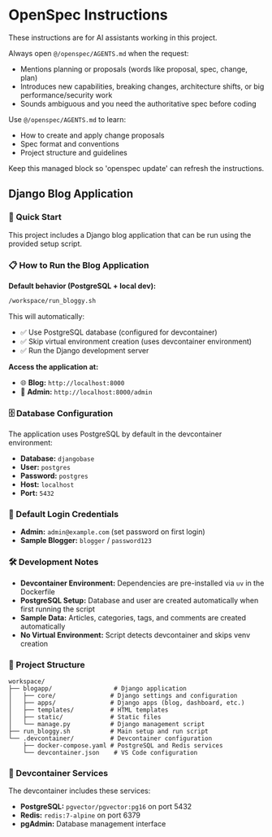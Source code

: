 <!-- OPENSPEC:START -->
# OpenSpec Instructions

These instructions are for AI assistants working in this project.

Always open `@/openspec/AGENTS.md` when the request:
- Mentions planning or proposals (words like proposal, spec, change, plan)
- Introduces new capabilities, breaking changes, architecture shifts, or big performance/security work
- Sounds ambiguous and you need the authoritative spec before coding

Use `@/openspec/AGENTS.md` to learn:
- How to create and apply change proposals
- Spec format and conventions
- Project structure and guidelines

Keep this managed block so 'openspec update' can refresh the instructions.

<!-- OPENSPEC:END -->

## Django Blog Application

### 🚀 Quick Start

This project includes a Django blog application that can be run using the provided setup script.

### 📋 How to Run the Blog Application

**Default behavior (PostgreSQL + local dev):**
```bash
/workspace/run_bloggy.sh
```

This will automatically:
- ✅ Use PostgreSQL database (configured for devcontainer)
- ✅ Skip virtual environment creation (uses devcontainer environment)
- ✅ Run the Django development server

**Access the application at:**
- 🌐 **Blog:** `http://localhost:8000`
- 🔧 **Admin:** `http://localhost:8000/admin`

### 🗄️ Database Configuration

The application uses PostgreSQL by default in the devcontainer environment:

- **Database:** `djangobase`
- **User:** `postgres`
- **Password:** `postgres`
- **Host:** `localhost`
- **Port:** `5432`

### 👤 Default Login Credentials

- **Admin:** `admin@example.com` (set password on first login)
- **Sample Blogger:** `blogger` / `password123`

### 🛠️ Development Notes

- **Devcontainer Environment:** Dependencies are pre-installed via `uv` in the Dockerfile
- **PostgreSQL Setup:** Database and user are created automatically when first running the script
- **Sample Data:** Articles, categories, tags, and comments are created automatically
- **No Virtual Environment:** Script detects devcontainer and skips venv creation

### 📁 Project Structure

```
workspace/
├── blogapp/                 # Django application
│   ├── core/               # Django settings and configuration
│   ├── apps/               # Django apps (blog, dashboard, etc.)
│   ├── templates/          # HTML templates
│   ├── static/             # Static files
│   └── manage.py           # Django management script
├── run_bloggy.sh           # Main setup and run script
└── .devcontainer/          # Devcontainer configuration
    ├── docker-compose.yaml # PostgreSQL and Redis services
    └── devcontainer.json    # VS Code configuration
```

### 🐳 Devcontainer Services

The devcontainer includes these services:
- **PostgreSQL:** `pgvector/pgvector:pg16` on port 5432
- **Redis:** `redis:7-alpine` on port 6379
- **pgAdmin:** Database management interface